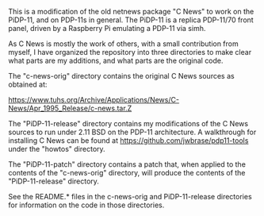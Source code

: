 This is a modification of the old netnews package "C News" to work on the PiDP-11,
and on PDP-11s in general. The PiDP-11 is a replica PDP-11/70 front panel, driven
by a Raspberry Pi emulating a PDP-11 via simh.

As C News is mostly the work of others, with a small contribution from myself, I have 
organized the repository into three directories to make clear what parts are my additions,
and what parts are the original code.

The "c-news-orig" directory contains the original C News sources as obtained at:

<https://www.tuhs.org/Archive/Applications/News/C-News/Apr_1995_Release/c-news.tar.Z>

The "PiDP-11-release" directory contains my modifications of the C News sources to run
under 2.11 BSD on the PDP-11 architecture. A walkthrough for installing C News can be found
at <https://github.com/jwbrase/pdp11-tools> under the "howtos" directory.

The "PiDP-11-patch" directory contains a patch that, when applied to the contents of the
"c-news-orig" directory, will produce the contents of the "PiDP-11-release" directory.

See the README.* files in the c-news-orig and PiDP-11-release directories for information on
the code in those directories.

